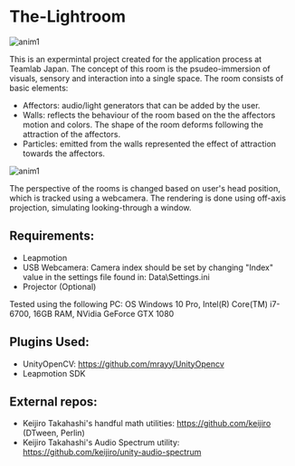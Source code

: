 # The-Lightroom
![anim1](http://myamens.com/Uploads/TLR/TLR-intro.gif)

This is an expermintal project created for the application process at Teamlab Japan.
The concept of this room is the psudeo-immersion of visuals, sensory and interaction into a single space. The room consists of basic elements:
- Affectors: audio/light generators that can be added by the user.
- Walls: reflects the behaviour of the room based on the the affectors motion and colors. The shape of the room deforms following the attraction of the affectors.
- Particles: emitted from the walls represented the effect of attraction towards the affectors.

![anim1](http://myamens.com/Uploads/TLR/TLR-particles.gif)

The perspective of the rooms is changed based on user's head position, which is tracked using a webcamera. The rendering is done using off-axis projection, simulating looking-through a window. 

Requirements:
--------
- Leapmotion
- USB Webcamera: Camera index should be set by changing "Index" value in the settings file found in: Data\Settings.ini
- Projector (Optional)

Tested using the following PC: OS Windows 10 Pro, Intel(R) Core(TM) i7-6700, 16GB RAM, NVidia GeForce GTX 1080

Plugins Used:
--------
- UnityOpenCV: https://github.com/mrayy/UnityOpencv
- Leapmotion SDK


External repos:
--------
- Keijiro Takahashi's handful math utilities: https://github.com/keijiro  (DTween, Perlin)
- Keijiro Takahashi's Audio Spectrum utility: https://github.com/keijiro/unity-audio-spectrum

